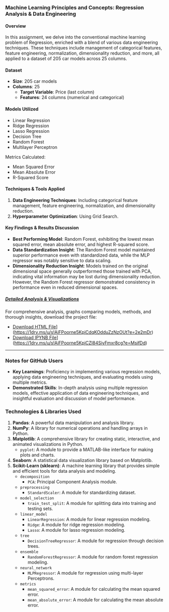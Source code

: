 ### Machine Learning Principles and Concepts: Regression Analysis & Data Engineering

#### Overview

In this assignment, we delve into the conventional machine learning problem of Regression, enriched with a blend of various data engineering techniques. These techniques include management of categorical features, feature engineering, normalization, dimensionality reduction, and more, all applied to a dataset of 205 car models across 25 columns.

#### Dataset

- **Size**: 205 car models
- **Columns**: 25
  - **Target Variable**: Price (last column)
  - **Features**: 24 columns (numerical and categorical)

#### Models Utilized

- Linear Regression
- Ridge Regression
- Lasso Regression
- Decision Tree
- Random Forest
- Multilayer Perceptron

Metrics Calculated:
- Mean Squared Error
- Mean Absolute Error
- R-Squared Score

#### Techniques & Tools Applied

1. **Data Engineering Techniques**: Including categorical feature management, feature engineering, normalization, and dimensionality reduction.
2. **Hyperparameter Optimization**: Using Grid Search.
   
#### Key Findings & Results Discussion

- **Best Performing Model**: Random Forest, exhibiting the lowest mean squared error, mean absolute error, and highest R-squared score.
- **Data Standardization Insight**: The Random Forest model maintained superior performance even with standardized data, while the MLP regressor was notably sensitive to data scaling.
- **Dimensionality Reduction Insight**: Models trained on the original dimensional space generally outperformed those trained with PCA, indicating vital information may be lost during dimensionality reduction. However, the Random Forest regressor demonstrated consistency in performance even in reduced dimensional spaces.

##### [Detailed Analysis & Visualizations](#Analysis)
For comprehensive analysis, graphs comparing models, methods, and thorough insights, download the project file:
- [Download HTML File](Your_HTML_Link_Here)](https://1drv.ms/u/s!AiFPoorne5KpjCdqKOdduZzNzOUt?e=2e2mDr)
- [Download IPYNB File](Your_IPYNB_Link_Here)](https://1drv.ms/u/s!AiFPoorne5KpjCZI84SiyFmxr8cg?e=MsifDd)

---

### Notes for GitHub Users
- **Key Learnings**: Proficiency in implementing various regression models, applying data engineering techniques, and evaluating models using multiple metrics.
- **Demonstrated Skills**: In-depth analysis using multiple regression models, effective application of data engineering techniques, and insightful evaluation and discussion of model performance.

### Technologies & Libraries Used

1. **Pandas**: A powerful data manipulation and analysis library.
2. **NumPy**: A library for numerical operations and handling arrays in Python.
3. **Matplotlib**: A comprehensive library for creating static, interactive, and animated visualizations in Python.
   - `pyplot`: A module to provide a MATLAB-like interface for making plots and charts.
4. **Seaborn**: A statistical data visualization library based on Matplotlib.
5. **Scikit-Learn (sklearn)**: A machine learning library that provides simple and efficient tools for data analysis and modeling.
   - `decomposition`
     - `PCA`: Principal Component Analysis module.
   - `preprocessing`
     - `StandardScaler`: A module for standardizing dataset.
   - `model_selection`
     - `train_test_split`: A module for splitting data into training and testing sets.
   - `linear_model`
     - `LinearRegression`: A module for linear regression modeling.
     - `Ridge`: A module for ridge regression modeling.
     - `Lasso`: A module for lasso regression modeling.
   - `tree`
     - `DecisionTreeRegressor`: A module for regression through decision trees.
   - `ensemble`
     - `RandomForestRegressor`: A module for random forest regression modeling.
   - `neural_network`
     - `MLPRegressor`: A module for regression using multi-layer Perceptrons.
   - `metrics`
     - `mean_squared_error`: A module for calculating the mean squared error.
     - `mean_absolute_error`: A module for calculating the mean absolute error.



